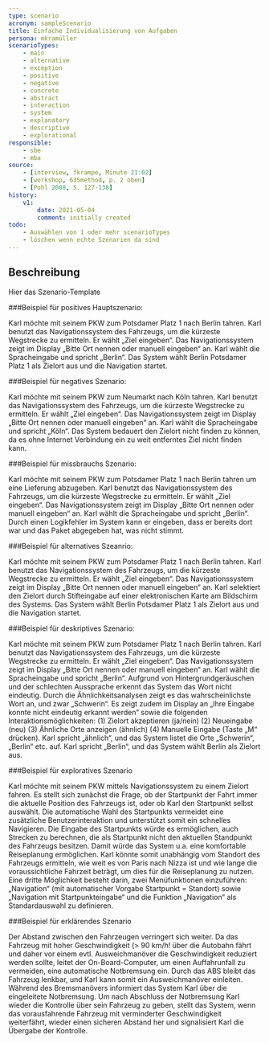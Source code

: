 ```yaml
---
type: scenario
acronym: sampleScenario
title: Einfache Individualisierung von Aufgaben
persona: mkramüller
scenarioTypes: 
    - main
    - alternative
    - exception
    - positive
    - negative
    - concrete
    - abstract
    - interaction
    - system
    - explanatory
    - descriptive
    - explorational 
responsible: 
    - sbe
    - mba
source: 
    - [interview, fkrampe, Minute 21:02]
    - [workshop, 635method, p. 2 oben]
    - [Pohl 2008, S. 127-138]
history:
    v1:
        date: 2021-05-04
        comment: initially created
todo: 
    - Auswählen von 1 oder mehr scenarioTypes
    - löschen wenn echte Szenarien da sind
---
```


## Beschreibung

Hier das Szenario-Template

###Beispiel für positives Hauptszenario:

Karl möchte mit seinem PKW zum Potsdamer Platz 1 nach Berlin tahren. Karl benutzt das Navigationssystem des Fahrzeugs, um die kürzeste Wegstrecke zu ermitteln. Er wählt „Ziel eingeben“. Das Navigationssystem zeigt im Display „Bitte Ort nennen oder manuell eingeben“ an. Karl wählt die Spracheingabe und spricht „Berlin“. Das System wählt Berlin Potsdamer Platz 1 als Zielort aus und die Navigation startet.

###Beispiel für negatives Szenario:

Karl möchte mit seinem PKW zum Neumarkt nach Köln tahren. Karl benutzt das Navigationssystem des Fahrzeugs, um die kürzeste Wegstrecke zu ermitteln. Er wählt „Ziel eingeben“. Das Navigationssystem zeigt im Display „Bitte Ort nennen oder manuell eingeben“ an. Karl wählt die Spracheingabe und spricht „Köln“. Das System bedauert den Zielort nicht finden zu können, da es ohne Internet Verbindung ein zu weit entferntes Ziel nicht finden kann. 

###Beispiel für missbrauchs Szenario:

Karl möchte mit seinem PKW zum Potsdamer Platz 1 nach Berlin tahren um eine Lieferung abzugeben. Karl benutzt das Navigationssystem des Fahrzeugs, um die kürzeste Wegstrecke zu ermitteln. Er wählt „Ziel eingeben“. Das Navigationssystem zeigt im Display „Bitte Ort nennen oder manuell eingeben“ an. Karl wählt die Spracheingabe und spricht „Berlin“. Durch einen Logikfehler im System kann er eingeben, dass er bereits dort war und das Paket abgegeben hat, was nicht stimmt.

###Beispiel für alternatives Szeanrio:

Karl möchte mit seinem PKW zum Potsdamer Platz 1 nach Berlin tahren. Karl benutzt das Navigationssystem des Fahrzeugs, um die kürzeste Wegstrecke zu ermitteln. Er wählt „Ziel eingeben“. Das Navigationssystem zeigt im Display „Bitte Ort nennen oder manuell eingeben“ an. Karl selektiert den Zielort durch Stifteingabe auf einer elektronischen Karte am Bildschirm des Systems. Das System wählt Berlin Potsdamer Platz 1 als Zielort aus und die Navigation startet.

###Beispiel für deskriptives Szenario:

Karl möchte mit seinem PKW zum Potsdamer Platz 1 nach Berlin tahren. Karl benutzt das Navigationssystem des Fahrzeugs, um die kürzeste Wegstrecke zu ermitteln. Er wählt „Ziel eingeben“. Das Navigationssystem zeigt im Display „Bitte Ort nennen oder manuell eingeben“ an. Karl wählt die Spracheingabe und spricht „Berlin“. Aufgrund von Hintergrundgeräuschen und der schlechten Aussprache erkennt das System das Wort nicht eindeutig. Durch die Ähnlichkeitsanalysen zeigt es das wahrscheinlichste Wort an, und zwar „Schwerin“. Es zeigt zudem im Display an „Ihre Eingabe konnte nicht eindeutig erkannt werden“ sowie die folgenden Interaktionsmöglichkeiten:
(1) Zielort akzeptieren (ja/nein)
(2) Neueingabe (neu)
(3) Ähnliche Orte anzeigen (ähnlich)
(4) Manuelle Eingabe (Taste „M“ drücken).
Karl spricht „ähnlich“, und das System listet die Orte „Schwerin“, „Berlin“ etc. auf. Karl spricht „Berlin“, und das System wählt Berlin als Zielort aus.

###Beispiel für exploratives Szenario

Karl möchte mit seinem PKW mittels Navigationssystem zu einem Zielort fahren. Es stellt sich zunächst die Frage, ob der Startpunkt der Fahrt immer die aktuelle Position des Fahrzeugs ist, oder ob Karl den Startpunkt selbst auswählt. Die automatische Wahl des Startpunkts vermeidet eine zusätzliche Benutzerinteraktion und unterstützt somit ein schnelles Navigieren. Die Eingabe des Startpunkts würde es ermöglichen, auch Strecken zu berechnen, die als Startpunkt nicht den aktuellen Standpunkt des Fahrzeugs besitzen. Damit würde das System u.a. eine komfortable Reiseplanung ermöglichen. Karl könnte somit unabhängig vom Standort des Fahrzeugs ermitteln, wie weit es von Paris nach Nizza ist und wie lange die voraussichtliche Fahrzeit beträgt, um dies für die Reiseplanung zu nutzen. Eine dritte Möglichkeit besteht darin, zwei Menüfunktionen einzuführen: „Navigation“ (mit automatischer Vorgabe Startpunkt = Standort) sowie „Navigation mit Startpunkteingabe“ und die Funktion „Navigation“ als Standardauswahl zu definieren. 

###Beispiel für erklärendes Szenario

Der Abstand zwischen den Fahrzeugen verringert sich weiter. Da das Fahrzeug mit hoher Geschwindigkeit (> 90 km/h! über die Autobahn fährt und daher vor einem evtl. Ausweichmanöver die Geschwindigkeit reduziert werden sollte, leitet der On-Board-Computer, um einen Auffahrunfall zu vermeiden, eine automatische Notbremsung ein. Durch das ABS bleibt das Fahrzeug lenkbar, und Karl kann somit ein Ausweichmanöver einleiten. Während des Bremsmanövers informiert das System Karl über die eingeleitete Notbremsung. Um nach Abschluss der Notbremsung Karl wieder die Kontrolle über sein Fahrzeug zu geben, stellt das System, wenn das vorausfahrende Fahrzeug mit verminderter Geschwindigkeit weiterfährt, wieder einen sicheren Abstand her und signalisiert Karl die Übergabe der Kontrolle.


